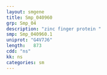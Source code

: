 ```yaml
---
layout: smgene
title: Smp_040960
grp: Smp_04
description: "zinc finger protein "
smp: Smp_040960.1
uniprot: "G4V7J6"
length:   873
cdd: "ns"
kk: ns
categories: sm
---
```

